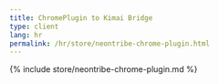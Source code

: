 ```yaml
---
title: ChromePlugin to Kimai Bridge
type: client
lang: hr
permalink: /hr/store/neontribe-chrome-plugin.html
---
```


{% include store/neontribe-chrome-plugin.md %}
